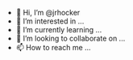 - 👋 Hi, I’m @jrhocker
- 👀 I’m interested in ...
- 🌱 I’m currently learning ...
- 💞️ I’m looking to collaborate on ...
- 📫 How to reach me ...

<!---
jrhocker/jrhocker is a ✨ special ✨ repository because its `README.md` (this file) appears on your GitHub profile.
You can click the Preview link to take a look at your changes.
--->
